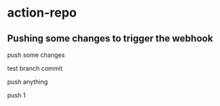 # action-repo

## Pushing some changes to trigger the webhook 

push some changes

test branch commit

push anything

push 1